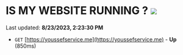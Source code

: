# IS MY WEBSITE RUNNING ? [![](https://img.shields.io/static/v1?label=Sponsor&message=%E2%9D%A4&logo=GitHub&color=%23fe8e86)](https://github.com/sponsors/<username>)

Last updated: **8/23/2023, 2:23:30 PM**

- `GET` [https://youssefservice.me](https://youssefservice.me) - **Up** (850ms)
